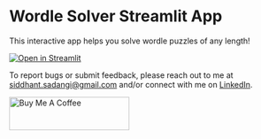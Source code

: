 # Wordle Solver Streamlit App

This interactive app helps you solve wordle puzzles of any length!

[![Open in Streamlit](https://static.streamlit.io/badges/streamlit_badge_black_white.svg)](https://share.streamlit.io/siddhantsadangi/WordleSolver/app.py)

To report bugs or submit feedback, please reach out to me
at [siddhant.sadangi@gmail.com](mailto:siddhant.sadangi@gmail.com) and/or connect with me
on [LinkedIn](https://linkedin.com/in/siddhantsadangi).

<a href="https://www.buymeacoffee.com/siddhantsadangi" target="_blank"><img src="https://cdn.buymeacoffee.com/buttons/v2/default-yellow.png" alt="Buy Me A Coffee" style="height: 60px !important;width: 217px !important;"></a>